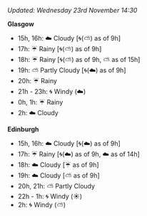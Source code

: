*Updated: Wednesday 23rd November 14:30*

**Glasgow**

* 15h, 16h: :cloud: Cloudy [:cyclone:(:partly_sunny:) as of 9h]
* 17h: :umbrella: Rainy [:cyclone:(:partly_sunny:) as of 9h]
* 18h: :umbrella: Rainy [:cyclone:(:partly_sunny:) as of 9h, :partly_sunny: as of 15h]
* 19h: :partly_sunny: Partly Cloudy [:cyclone:(:cloud:) as of 9h]
* 20h: :umbrella: Rainy
* 21h - 23h: :cyclone: Windy (:cloud:)
* 0h, 1h: :umbrella: Rainy
* 2h: :cloud: Cloudy

**Edinburgh**

* 15h, 16h: :cloud: Cloudy [:cyclone:(:cloud:) as of 9h]
* 17h: :umbrella: Rainy [:cyclone:(:cloud:) as of 9h, :cloud: as of 14h]
* 18h: :cloud: Cloudy [:umbrella: as of 9h]
* 19h: :cloud: Cloudy [:partly_sunny: as of 9h]
* 20h, 21h: :partly_sunny: Partly Cloudy
* 22h - 1h: :cyclone: Windy (:sunny:)
* 2h: :cyclone: Windy (:partly_sunny:)
